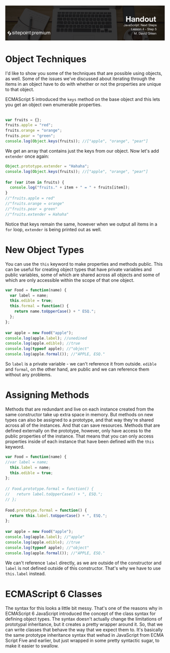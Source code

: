 ![](headings/4.5.png)

# Object Techniques

I'd like to show you some of the techniques that are possible using objects, as well. Some of the issues we've discussed about iterating through the items in an object have to do with whether or not the properties are unique to that object.

ECMAScript 5 introduced the `keys` method on the base object and this lets you get an object own enumerable properties.

```js

var fruits = {};
fruits.apple = "red";
fruits.orange = "orange";
fruits.pear = "green";
console.log(Object.keys(fruits)); //["apple", "orange", "pear"]
```

We get an array that contains just the keys from our object. Now let's add `extender` once again:

```js
Object.prototype.extender = "Hahaha";
console.log(Object.keys(fruits)); //["apple", "orange", "pear"]

for (var item in fruits) {
  console.log("fruits." + item + " = " + fruits[item]);
}
//"fruits.apple = red"
//"fruits.orange = orange"
//"fruits.pear = green"
//"fruits.extender = Hahaha"
```

Notice that keys remain the same, however when we output all items in a `for` loop, `extender` is being printed out as well.

# New Object Types

You can use the `this` keyword to make properties and methods public. This can be useful for creating object types that have private variables and public variables, some of which are shared across all objects and some of which are only accessible within the scope of that one object.

```js
var Food = function(name) {
  var label = name;
  this.edible = true;
  this.formal = function() {
    return name.toUpperCase() + " ESQ.";
  };
};

var apple = new Food("apple");
console.log(apple.label); //unedined
console.log(apple.edible); //true
console.log(typeof apple); //"object"
console.log(apple.formal()); //"APPLE, ESQ."
```

So `label` is a private variable - we can't reference it from outside. `edible` and `formal`, on the other hand, are public and we can reference them without any problems.

# Assigning Methods

Methods that are redundant and live on each instance created from the same constructor take up extra space in memory. But methods on new types can also be assigned to a prototype, and that way they're shared across all of the instances. And that can save resources. Methods that are defined externally on the prototype, however, only have access to the public properties of the instance. That means that you can only access properties inside of each instance that have been defined with the `this` keyword.

```js
var Food = function(name) {
//var label = name;
  this.label = name;
  this.edible = true;
};

// Food.prototype.formal = function() {
//   return label.toUpperCase() + ", ESQ.";
// };

Food.prototype.formal = function() {
  return this.label.toUpperCase() + ", ESQ.";
};

var apple = new Food("apple");
console.log(apple.label); //"apple"
console.log(apple.edible); //true
console.log(typeof apple); //"object"
console.log(apple.formal()); //"APPLE, ESQ."
```

We can't reference `label` directly, as we are outside of the constructor and `label` is not defined outside of this constructor. That's why we have to use `this.label` instead.

# ECMAScript 6 Classes

The syntax for this looks a little bit messy. That's one of the reasons why in ECMAScript 6 JavaScript introduced the concept of the class syntax for defining object types. The syntax doesn't actually change the limitations of prototypal inheritance, but it creates a pretty wrapper around it. So, that we can write classes that behave the way that we expect them to. It's basically the same prototype inheritance syntax that wehad in JavaScript from ECMA Script Five and earlier, but just wrapped in some pretty syntactic sugar, to make it easier to swallow.